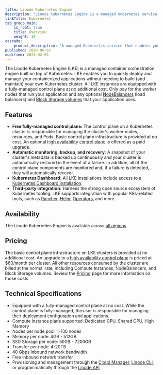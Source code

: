 ```yaml
---
title: Linode Kubernetes Engine
description: "Linode Kubernetes Engine is a managed Kubernetes service that offers automatic backup and recovery and third party integration with popular k8s-related tools."
linkTitle: Kubernetes
tab_group_main:
    is_root: true
    title: Overview
    weight: 10
cascade:
    product_description: "A managed Kubernetes service that enables you to easily control and scale your application's infrastructure."
published: 2020-06-02
modified: 2023-02-09
---
```


The Linode Kubernetes Engine (LKE) is a managed container orchestration engine built on top of Kubernetes. LKE enables you to quickly deploy and manage your containerized applications without needing to build (and maintain) your own Kubernetes cluster. All LKE instances are equipped with a fully-managed control plane at no additional cost. Only pay for the worker nodes that run your application and any optional [NodeBalancers](/docs/products/networking/nodebalancers/) (load balancers) and [Block Storage volumes](/docs/products/storage/block-storage/) that your application uses.

## Features

- **Free fully-managed control plane:** The control plane on a Kubernetes cluster is responsible for managing the cluster's worker nodes, resources, and Pods. Basic control plane infrastructure is provided at no cost. An optional [high availability control plane](/docs/products/compute/kubernetes/guides/high-availability-control-plane/) is offered as a paid upgrade.
- **Automatic monitoring, backup, and recovery**: A snapshot of your cluster's metadata is backed up continuously and your cluster is automatically restored in the event of a failure. In addition, all of the control plane components are monitored and, if a failure is detected, they will automatically recover.
- **Kubernetes Dashboard:** All LKE installations include access to a [Kubernetes Dashboard installation](/docs/products/compute/kubernetes/guides/kubernetes-dashboard/#accessing-the-cluster-dashboard).
- **Third-party integration:** Harness the strong open source ecosystem of Kubernetes tooling. LKE supports integration with popular K8s-related tools, such as [Rancher](http://rancher.com), [Helm](http://helm.sh), [Operators](https://coreos.com/operators/), and more.

## Availability

The Linode Kubernetes Engine is available across [all regions](https://www.linode.com/global-infrastructure/).

## Pricing

The basic control plane infrastructure on LKE clusters is provided at no additional cost. An upgrade to a [high availability control plane](/docs/products/compute/kubernetes/guides/high-availability-control-plane/) is priced at $60/month per cluster. All other resources consumed by the cluster are billed at the normal rate, including Compute Instances, NodeBalancers, and Block Storage volumes. Review the [Pricing](https://www.linode.com/pricing/) page for more information on those costs.

## Technical Specifications

- Equipped with a fully-managed control plane at no cost. While the control plane is fully-managed, the user is responsible for managing their deployment configuration and applications.
- Compute Instance plans supported: Dedicated CPU, Shared CPU, High Memory
- Nodes per node pool: 1-100 nodes
- Memory per node: 4GB - 512GB
- SSD Storage per node: 50GB - 7200GB
- Transfer per node: 4-20TB
- 40 Gbps inbound network bandwidth
- Free inbound network transfer
- Provisioning and management through the [Cloud Manager](https://cloud.linode.com/), [Linode CLI](https://www.linode.com/products/cli/), or programmatically through the [Linode API](https://www.linode.com/products/linode-api/)